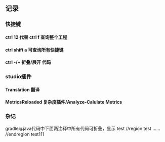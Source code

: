 ## 记录


### 快捷键

####  ctrl 12                代替 ctrl f 查询整个工程
####  ctrl shift a           可查询所有快捷键
####  ctrl -/+               折叠/展开 代码


### studio插件

#### Translation                 翻译
#### MetricsReloaded             复杂度插件/Analyze-Calulate Metrics


### 杂记

gradle与java代码中下面两注释中所有代码可折叠，显示  test
//region test
......
//endregion test111